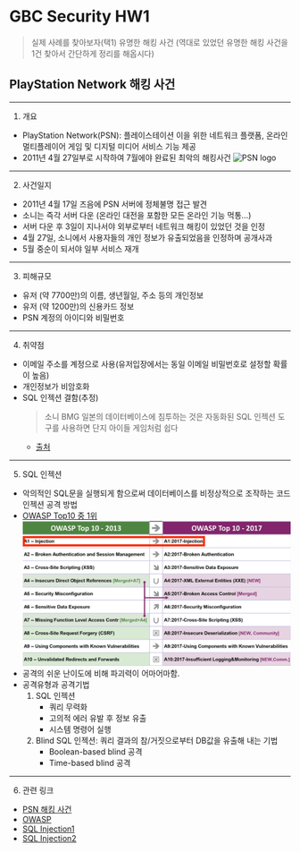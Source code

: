 # GBC Security HW1
> 실제 사례를 찾아보자(택1)
> 유명한 해킹 사건 (역대로 있었던 유명한 해킹 사건을 1건 찾아서 간단하게 정리를 해옵시다)

## PlayStation Network 해킹 사건
---
1. 개요
- PlayStation Network(PSN): 플레이스테이션 이을 위한 네트워크 플랫폼, 온라인 멀티플레이어 게임 및 디지털 미디어 서비스 기능 제공
- 2011년 4월 27일부로 시작하여 7월에야 완료된 최악의 해킹사건
![PSN logo](https://w.namu.la/s/16377f06575fc9e140464df3c47308b38812f9c3b71019ec5868ce28e15dd58f044ef4c67cfd08c1bcb817f0f7af632c78e7cf86a8a749cee8d910b132fccb6d4560b2c155ae8e857e90514fbb668977292923c59664859173f482c92e65a311)
---
2. 사건일지
- 2011년 4월 17일 즈음에 PSN 서버에 정체불명 접근 발견
- 소니는 즉각 서버 다운 (온라인 대전을 포함한 모든 온라인 기능 먹통...)
- 서버 다운 후 3일이 지나서야 외부로부터 네트워크 해킹이 있었던 것을 인정
- 4월 27일, 소니에서 사용자들의 개인 정보가 유출되었음을 인정하며 공개사과
- 5월 중순이 되서야 일부 서비스 재개 

---
3. 피해규모
- 유저 (약 7700만)의 이름, 생년월일, 주소 등의 개인정보
- 유저 (약 1200만)의 신용카드 정보 
- PSN 계정의 아이디와 비밀번호
---
4. 취약점
- 이메일 주소를 계정으로 사용(유저입장에서는 동일 이메일 비밀번호로 설정할 확률이 높음)
- 개인정보가 비암호화 
- SQL 인젝션 결함(추정)
    >  소니 BMG 일본의 데이터베이스에 침투하는 것은 자동화된 SQL 인젝션 도구를 사용하면 단지 아이들 게임처럼 쉽다
    - [출처](https://www.itworld.co.kr/tags/1601/54634/70214)
---
5. SQL 인젝션
- 악의적인 SQL문을 실행되게 함으로써 데이터베이스를 비정상적으로 조작하는 코드 인젝션 공격 방법
- [OWASP Top10 중 1위](https://ko.wikipedia.org/wiki/OWASP#Top_Ten_Overview_(2017))
![OWASP Top10](SQLInjection.jpg)
- 공격의 쉬운 난이도에 비해 파괴력이 어마어마함.
- 공격유형과 공격기법 
    1. SQL 인젝션 
        - 쿼리 무력화
        - 고의적 에러 유발 후 정보 유출
        - 시스템 명령어 실행
    2. Blind SQL 인젝션: 쿼리 결과의 참/거짓으로부터 DB값을 유출해 내는 기법
        - Boolean-based blind 공격
        - Time-based blind 공격

---
6. 관련 링크
- [PSN 해킹 사건](https://namu.wiki/w/PlayStation%20Network/사건사고?from=플레이스테이션%20네트워크%2F사건사고
)
- [OWASP](https://coconuts.tistory.com/96)
- [SQL Injection1](https://namu.wiki/w/SQL%20injection) 
- [SQL Injection2](https://m.mkexdev.net/427)